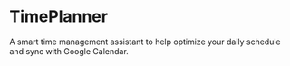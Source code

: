 # TimePlanner
A smart time management assistant to help optimize your daily schedule and sync with Google Calendar.
